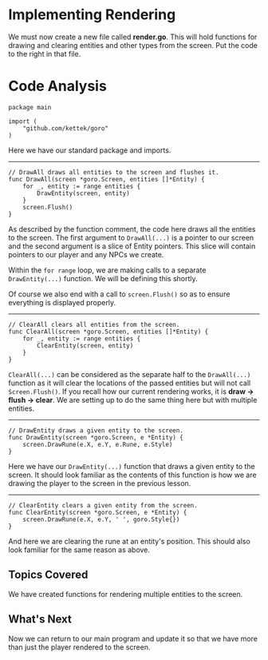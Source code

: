 # Implementing Rendering
We must now create a new file called **render.go**. This will hold functions for drawing and clearing entities and other types from the screen. Put the code to the right in that file.

# Code Analysis

```
package main

import (
	"github.com/kettek/goro"
)
```
Here we have our standard package and imports.

---
```
// DrawAll draws all entities to the screen and flushes it.
func DrawAll(screen *goro.Screen, entities []*Entity) {
	for _, entity := range entities {
		DrawEntity(screen, entity)
	}
	screen.Flush()
}
```
As described by the function comment, the code here draws all the entities to the screen. The first argument to `DrawAll(...)` is a pointer to our screen and the second argument is a slice of Entity pointers. This slice will contain pointers to our player and any NPCs we create.

Within the `for range` loop, we are making calls to a separate `DrawEntity(...)` function. We will be defining this shortly.

Of course we also end with a call to `screen.Flush()` so as to ensure everything is displayed properly.

---
```
// ClearAll clears all entities from the screen.
func ClearAll(screen *goro.Screen, entities []*Entity) {
	for _, entity := range entities {
		ClearEntity(screen, entity)
	}
}
```
`ClearAll(...)` can be considered as the separate half to the `DrawAll(...)` function as it will clear the locations of the passed entities but will not call `Screen.Flush()`. If you recall how our current rendering works, it is **draw -> flush -> clear**. We are setting up to do the same thing here but with multiple entities.

---
```
// DrawEntity draws a given entity to the screen.
func DrawEntity(screen *goro.Screen, e *Entity) {
	screen.DrawRune(e.X, e.Y, e.Rune, e.Style)
}
```
Here we have our `DrawEntity(...)` function that draws a given entity to the screen. It should look familiar as the contents of this function is how we are drawing the player to the screen in the previous lesson.

---
```
// ClearEntity clears a given entity from the screen.
func ClearEntity(screen *goro.Screen, e *Entity) {
	screen.DrawRune(e.X, e.Y, ' ', goro.Style{})
}
```
And here we are clearing the rune at an entity's position. This should also look familiar for the same reason as above.

## Topics Covered
We have created functions for rendering multiple entities to the screen.

## What's Next
Now we can return to our main program and update it so that we have more than just the player rendered to the screen.
